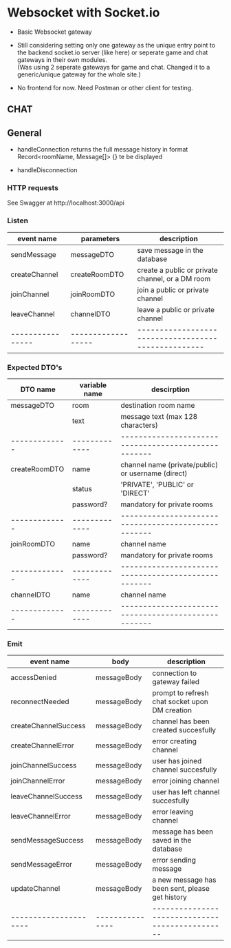# Websocket with Socket.io

- Basic Websocket gateway

- Still considering setting only one gateway as the unique entry point to the backend socket.io server (like here) or seperate game and chat gateways in their own modules.  
  (Was using 2 seperate gateways for game and chat. Changed it to a generic/unique gateway for the whole site.)

- No frontend for now. Need Postman or other client for testing.

## CHAT

## General

- handleConnection
	returns the full message history in format Record<roomName, Message[]> {} te be displayed

- handleDisconnection


### HTTP requests

See Swagger at http://localhost:3000/api


### Listen

| event name       | parameters  				| description        																	|
| ---------------- | ------------------ | --------------------------------------------------- |
|	sendMessage			 |	messageDTO				| save message in the database												|
| createChannel		 |	createRoomDTO			| create a public or private channel, or a DM room	  |
|	joinChannel			 |	joinRoomDTO				|	join a public or private channel										|
|	leaveChannel		 |	channelDTO				|	leave a public or private channel										|
| ---------------- | ------------------ | --------------------------------------------------- |



### Expected DTO's

| DTO name 			| variable name | descirption  																				|
| ------------- |	-------------	| --------------------------------------------------- |
|	messageDTO		| room					|	destination room name																|
|								| text					|	message text (max 128 characters)										|
| ------------- |	-------------	| --------------------------------------------------- |
|	createRoomDTO	| name					|	channel name (private/public) or username	(direct)	|
| 							|	status				|	'PRIVATE', 'PUBLIC' or 'DIRECT'						  				|
|								| password?			|	mandatory for private rooms													|
| ------------- |	-------------	| --------------------------------------------------- |
|	joinRoomDTO		| name					|	channel name 																				|
| 							|	password?			|	mandatory for private rooms								  				|
| ------------- |	-------------	| --------------------------------------------------- |
|	channelDTO		| name					|	channel name 																				|
| ------------- |	-------------	| --------------------------------------------------- |


### Emit

| event name       			| body            | description 																		|
| --------------------- | ---------------	| ----------------------------------------------- |
| accessDenied		 			| messageBody			| connection to gateway failed										|
| reconnectNeeded  			| messageBody		  | prompt to refresh chat socket upon DM creation	|
| createChannelSuccess	| messageBody			|	channel has been created succesfully						|
| createChannelError		| messageBody			|	error creating channel													|
| joinChannelSuccess		| messageBody			|	user has joined channel succesfully							|
| joinChannelError			| messageBody			|	error joining channel														|
| leaveChannelSuccess		| messageBody			|	user has left channel succesfully								|
| leaveChannelError			| messageBody			|	error leaving channel														|
| sendMessageSuccess		| messageBody			|	message has been saved in the database					|
| sendMessageError			| messageBody			|	error sending message														|
| updateChannel					| messageBody			|	a new message has been sent, please get history	|
| --------------------- | ---------------	| ----------------------------------------------- |


